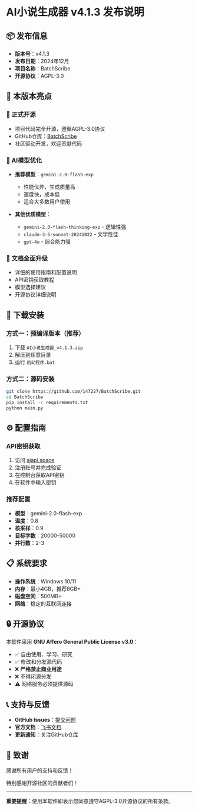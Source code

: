 # AI小说生成器 v4.1.3 发布说明

## 📦 发布信息

- **版本号**：v4.1.3
- **发布日期**：2024年12月
- **项目名称**：BatchScribe
- **开源协议**：AGPL-3.0

## 🌟 本版本亮点

### 🎉 正式开源
- 项目代码完全开源，遵循AGPL-3.0协议
- GitHub仓库：[BatchScribe](https://github.com/147227/BatchScribe)
- 社区驱动开发，欢迎贡献代码

### 🤖 AI模型优化
- **推荐模型**：`gemini-2.0-flash-exp`
  - 性能优异，生成质量高
  - 速度快，成本低
  - 适合大多数用户使用

- **其他优质模型**：
  - `gemini-2.0-flash-thinking-exp` - 逻辑性强
  - `claude-3-5-sonnet-20241022` - 文学性佳
  - `gpt-4o` - 综合能力强

### 📖 文档全面升级
- 详细的使用指南和配置说明
- API密钥获取教程
- 模型选择建议
- 开源协议详细说明

## 💾 下载安装

### 方式一：预编译版本（推荐）
1. 下载 `AI小说生成器_v4.1.3.zip`
2. 解压到任意目录
3. 运行 `启动程序.bat`

### 方式二：源码安装
```bash
git clone https://github.com/147227/BatchScribe.git
cd BatchScribe
pip install -r requirements.txt
python main.py
```

## ⚙️ 配置指南

### API密钥获取
1. 访问 [aiapi.space](https://aiapi.space)
2. 注册账号并完成验证
3. 在控制台获取API密钥
4. 在软件中输入密钥

### 推荐配置
- **模型**：gemini-2.0-flash-exp
- **温度**：0.8
- **核采样**：0.9
- **目标字数**：20000-50000
- **并行数**：2-3

## 📋 系统要求

- **操作系统**：Windows 10/11
- **内存**：最小4GB，推荐8GB+
- **磁盘空间**：500MB+
- **网络**：稳定的互联网连接

## 🔒 开源协议

本软件采用 **GNU Affero General Public License v3.0**：

- ✅ 自由使用、学习、研究
- ✅ 修改和分发源代码
- ❌ **严格禁止商业用途**
- ❌ 不得闭源分发
- ⚠️ 网络服务必须提供源码

## 📞 支持与反馈

- **GitHub Issues**：[提交问题](https://github.com/147227/BatchScribe/issues)
- **官方文档**：[飞书文档](https://ccnql5c7kjke.feishu.cn/wiki/FXp9wHkozi8a3YkH3lRcw5EBn3f)
- **更新通知**：关注GitHub仓库

## 🙏 致谢

感谢所有用户的支持和反馈！

特别感谢开源社区的贡献者们！

---

**重要提醒**：使用本软件即表示您同意遵守AGPL-3.0开源协议的所有条款。